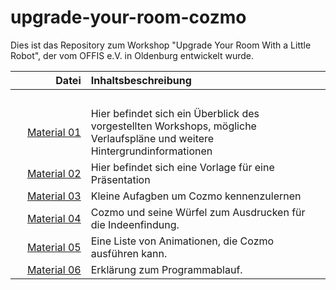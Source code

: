 # upgrade-your-room-cozmo
Dies ist das Repository zum Workshop "Upgrade Your Room With a Little Robot", der vom OFFIS e.V. in Oldenburg entwickelt wurde.



| Datei | Inhaltsbeschreibung |
| ------------: | :-------------- |
|<img width=250/> | <img width=500/> |
| [Material 01](/Material_01_Workshopbeschreibung_v2.0.pdf) |Hier befindet sich ein Überblick des vorgestellten Workshops, mögliche Verlaufspläne und weitere Hintergrundinformationen |
| [Material 02](/Material_02_Vorlage_Präsentation.pptx) |Hier befindet sich eine Vorlage für eine Präsentation |
| [Material 03](/Material_03_Cozmo_Aufgabenstellung.pdf) | Kleine Aufagben um Cozmo kennenzulernen |
| [Material 04](/Material_04_CozmoAusdrucke.pdf) |Cozmo und seine Würfel zum Ausdrucken für die Indeenfindung.|
| [Material 05](/Material_05_Cozmos_Animationen.pdf) |Eine Liste von Animationen, die Cozmo ausführen kann. |
| [Material 06](/Material_06_Programmablauf.pdf) |Erklärung zum Programmablauf. |
